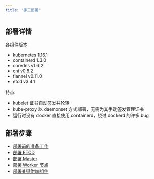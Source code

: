 ```yaml
---
title: "手工部署"
---
```


## 部署详情

各组件版本:

* kubernetes 1.16.1
* containerd 1.3.0
* coredns v1.6.2
* cni v0.8.2
* flannel v0.11.0
* etcd v3.4.1

特点:

* kubelet 证书自动签发并轮转
* kube-proxy 以 daemonset 方式部署，无需为其手动签发管理证书
* 运行时没有 docker 直接使用 containerd，绕过 dockerd 的许多 bug

## 部署步骤

* [部署前的准备工作](/deploy/manual/prepare.md)
* [部署 ETCD](/deploy/manual/bootstrapping-etcd.md)
* [部署 Master](/deploy/manual/bootstrapping-master.md)
* [部署 Worker 节点](/deploy/manual/bootstrapping-worker-nodes.md)
* [部署关键附加组件](/deploy/manual/deploy-critical-addons.md)
